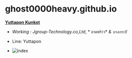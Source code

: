 # ghost0000heavy.github.io

**[Yuttapon Kunkot](https://gitlab.com/ghsot0000heavyt/yuttapon.github.io/)**
* *Working : Jgroup-Technology.co,Ltd*, * ลาดพร้าว* *&* *บางกระปิ* 
* Line: Yuttapon

* ![index](https://user-images.githubusercontent.com/51500114/59141802-96a9d100-89dd-11e9-9d35-653b0ea826ee.jpg)
